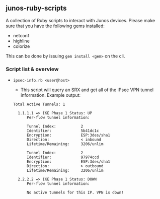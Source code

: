 ## junos-ruby-scripts

A collection of Ruby scripts to interact with Junos devices. Please make sure that you have the following
gems installed:

- netconf
- highline
- colorize

This can be done by issuing `gem install <gem>` on the cli.

### Script list & overview

- `ipsec-info.rb <user@host>`
	- This script will query an SRX and get all of the IPsec VPN tunnel information. Example output:

	<pre><code>Total Active Tunnels: 1
    
    1.1.1.1 => IKE Phase 1 Status: UP
        Per-flow tunnel information:

        Tunnel Index:           2
        Identifier:             5b41dc1c
        Encryption:             ESP:3des/sha1
        Direction:              &lt; inbound
        Lifetime/Remaining:     3206/unlim

        Tunnel Index:           2
        Identifier:             97974ccd
        Encryption:             ESP:3des/sha1
        Direction:              &gt; outbound
        Lifetime/Remaining:     3206/unlim

    2.2.2.2 => IKE Phase 1 Status: DOWN
        Per-flow tunnel information:

        No active tunnels for this IP. VPN is down!</code></pre>

